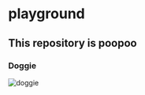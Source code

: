 # playground
 
## This repository is poopoo

### Doggie

![doggie](https://www.thedailytail.com/wp-content/uploads/2019/09/great-dane.jpg)
